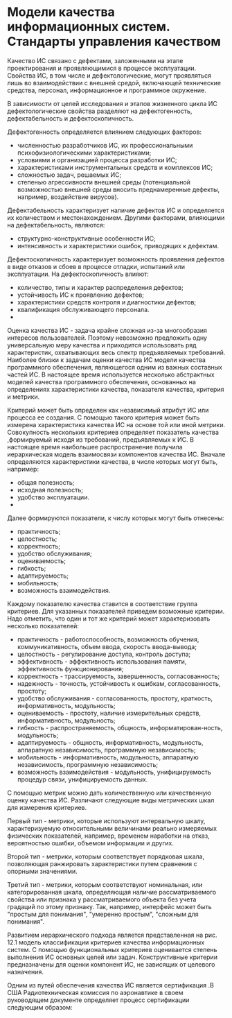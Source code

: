 # Модели качества информационных систем. Стандарты управления качеством

Качество ИС связано с дефектами, заложенными на этапе проектирования и проявляющимися в процессе эксплуатации. Свойства ИС, в том числе и дефектологические, могут проявляться лишь во взаимодействии с внешней средой, включающей технические средства, персонал, информационное и программное окружение.

В зависимости от целей исследования и этапов жизненного цикла ИС дефектологические свойства разделяют на дефектогенность, дефектабельность и дефектоскопичность.

Дефектогенность определяется влиянием следующих факторов:

- численностью разработчиков ИС, их профессиональными психофизиологическими характеристиками;
- условиями и организацией процесса разработки ИС;
- характеристиками инструментальных средств и комплексов ИС;
- сложностью задач, решаемых ИС;
- степенью агрессивности внешней среды (потенциальной возможностью внешней среды вносить преднамеренные дефекты, например, воздействие вирусов).

Дефектабельность характеризует наличие дефектов ИС и определяется их количеством и местонахождением. Другими факторами, влияющими на дефектабельность, являются:

- структурно-конструктивные особенности ИС;
- интенсивность и характеристики ошибок, приводящих к дефектам.

Дефектоскопичность характеризует возможность проявления дефектов в виде отказов и сбоев в процессе отладки, испытаний или эксплуатации. На дефектоскопичность влияют:
- количество, типы и характер распределения дефектов;
- устойчивость ИС к проявлению дефектов;
- характеристики средств контроля и диагностики дефектов;
- квалификация обслуживающего персонала.
- 
Оценка качества ИС - задача крайне сложная из-за многообразия интересов пользователей. Поэтому невозможно предложить одну универсальную меру качества и приходится использовать ряд характеристик, охватывающих весь спектр предъявляемых требований. Наиболее близки к задачам оценки качества ИС модели качества программного обеспечения, являющегося одним из важных составных частей ИС. В настоящее время используется несколько абстрактных моделей качества программного обеспечения, основанных на определениях характеристики качества, показателя качества, критерия и метрики.

Критерий может быть определен как независимый атрибут ИС или процесса ее создания. С помощью такого критерия может быть измерена характеристика качества ИС на основе той или иной метрики. Совокупность нескольких критериев определяет показатель качества ,формируемый исходя из требований, предъявляемых к ИС. В настоящее время наибольшее распространение получила иерархическая модель взаимосвязи компонентов качества ИС. Вначале определяются характеристики качества, в числе которых могут быть, например:
- общая полезность;
- исходная полезность;
- удобство эксплуатации.
- 
Далее формируются показатели, к числу которых могут быть отнесены:
- практичность;
- целостность;
- корректность;
- удобство обслуживания;
- оцениваемость;
- гибкость;
- адаптируемость;
- мобильность;
- возможность взаимодействия.

Каждому показателю качества ставится в соответствие группа критериев. Для указанных показателей приведем возможные критерии. Надо отметить, что один и тот же критерий может характеризовать несколько показателей:

- практичность - работоспособность, возможность обучения, коммуникативность, объем ввода, скорость ввода-вывода;
- целостность - регулирование доступа, контроль доступа;
- эффективность - эффективность использования памяти, эффективность функционирования;
- корректность - трассируемость, завершенность, согласованность;
- надежность - точность, устойчивость к ошибкам, согласованность, простоту;
- удобство обслуживания - согласованность, простоту, краткость, информативность, модульность;
- оцениваемость - простоту, наличие измерительных средств, информативность, модульность;
- гибкость - распространяемость, общность, информатирован-ность, модульность;
- адаптируемость - общность, информативность, модульность, аппаратную независимость, программную независимость;
- мобильность - информативность, модульность, аппаратную независимость, программную независимость;
- возможность взаимодействия - модульность, унифицируемость процедур связи, унифицируемость данных.

С помощью метрик можно дать количественную или качественную оценку качества ИС. Различают следующие виды метрических шкал для измерения критериев.

Первый тип - метрики, которые используют интервальную шкалу, характеризуемую относительными величинами реально измеряемых физических показателей, например, временем наработки на отказ, вероятностью ошибки, объемом информации и других.

Второй тип - метрики, которым соответствует порядковая шкала, позволяющая ранжировать характеристики путем сравнения с опорными значениями.

Третий тип - метрики, которым соответствуют номинальная, или категорированная шкала, определяющая наличие рассматриваемого свойства или признака у рассматриваемого объекта без учета градаций по этому признаку. Так, например, интерфейс может быть "простым для понимания", "умеренно простым", "сложным для понимания".

Развитием иерархического подхода является представленная на рис. 12.1 модель классификации критериев качества информационных систем. С помощью функциональных критериев оценивается степень выполнения ИС основных целей или задач. Конструктивные критерии предназначены для оценки компонент ИС, не зависящих от целевого назначения.

Одним из путей обеспечения качества ИС является сертификация .В США Радиотехническая комиссия по аэронавтике в своем руководящем документе определяет процесс сертификации следующим образом:
